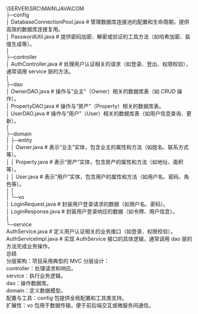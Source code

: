 \SERVER\SRC\MAIN\JAVA\COM  
├─config  
│      DatabaseConnectionPool.java  # 管理数据库连接池的配置和生命周期，提供高效的数据库连接复用。  
│      PasswordUtil.java            # 提供密码加密、解密或验证的工具方法（如哈希加密、盐值生成等）。  
│  
├─controller  
│      AuthController.java          # 处理用户认证相关的请求（如登录、登出、权限校验），通常调用 service 层的方法。  
│  
├─dao  
│      OwnerDAO.java                # 操作与“业主”（Owner）相关的数据库表（如 CRUD 操作）。  
│      PropertyDAO.java             # 操作与“房产”（Property）相关的数据库表。  
│      UserDAO.java                 # 操作与“用户”（User）相关的数据库表（如用户信息查询、更新）。  
│  
├─domain  
│  ├─entity  
│  │      Owner.java               # 表示“业主”实体，包含业主的属性和方法（如姓名、联系方式等）。  
│  │      Property.java            # 表示“房产”实体，包含房产的属性和方法（如地址、面积等）。  
│  │      User.java                # 表示“用户”实体，包含用户的属性和方法（如用户名、密码、角色等）。  
│  │  
│  └─vo  
│          LoginRequest.java       # 封装用户登录请求的数据（如用户名、密码）。  
│          LoginResponse.java      # 封装用户登录响应的数据（如令牌、用户信息）。  
│  
└─service  
        AuthService.java           # 定义用户认证相关的业务接口（如登录、权限校验）。  
        AuthServiceImpl.java       # 实现 AuthService 接口的具体逻辑，通常调用 dao 层的方法完成业务操作。  
总结  
分层架构：项目采用典型的 MVC 分层设计：  
controller：处理请求和响应。  
service：执行业务逻辑。  
dao：操作数据库。  
domain：定义数据模型。  
配置与工具：config 包提供全局配置和工具类支持。  
扩展性：vo 包用于数据传输，便于前后端交互或微服务间通信。  
